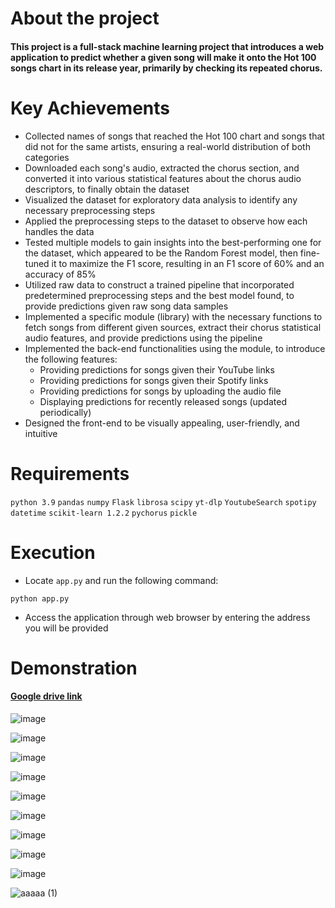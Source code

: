 # About the project
#### This project is a full-stack machine learning project that introduces a web application to predict whether a given song will make it onto the Hot 100 songs chart in its release year, primarily by checking its repeated chorus.

# Key Achievements
* Collected names of songs that reached the Hot 100 chart and songs that did not for the same artists, ensuring a real-world distribution of both categories
* Downloaded each song's audio, extracted the chorus section, and converted it into various statistical features about the chorus audio descriptors, to finally obtain the dataset
* Visualized the dataset for exploratory data analysis to identify any necessary preprocessing steps
* Applied the preprocessing steps to the dataset to observe how each handles the data
* Tested multiple models to gain insights into the best-performing one for the dataset, which appeared to be the Random Forest model, then fine-tuned it to maximize the F1 score, resulting in an F1 score of 60% and an accuracy of 85%
* Utilized raw data to construct a trained pipeline that incorporated predetermined preprocessing steps and the best model found, to provide predictions given raw song data samples
* Implemented a specific module (library) with the necessary functions to fetch songs from different given sources, extract their chorus statistical audio features, and provide predictions using the pipeline
* Implemented the back-end functionalities using the module, to introduce the following features:
  * Providing predictions for songs given their YouTube links
  * Providing predictions for songs given their Spotify links
  * Providing predictions for songs by uploading the audio file
  * Displaying predictions for recently released songs (updated periodically)
* Designed the front-end to be visually appealing, user-friendly, and intuitive


# Requirements
`python 3.9`
`pandas`
`numpy`
`Flask`
`librosa`
`scipy`
`yt-dlp`
`YoutubeSearch`
`spotipy`
`datetime`
`scikit-learn 1.2.2`
`pychorus`
`pickle`

# Execution
* Locate `app.py` and run the following command:
```
python app.py
```
* Access the application through web browser by entering the address you will be provided

# Demonstration
#### [Google drive link](https://drive.google.com/file/d/181MsBU224xY8jPepnMWDMKwGZwOOnzo6/view?usp=sharing)


![image](https://github.com/GalaluddinOwais/Hot-100-or-Not/assets/111979327/c0c8a700-cdb5-4faf-ad01-09e806963960)

![image](https://github.com/GalaluddinOwais/Hot-100-or-Not/assets/111979327/37f370fe-e48f-4a54-9de8-e850df766e8b)

![image](https://github.com/GalaluddinOwais/Hot-100-or-Not/assets/111979327/111e811c-a6de-476d-97a4-af659f7adc0b)

![image](https://github.com/GalaluddinOwais/Hot-100-or-Not/assets/111979327/e1547fde-26d1-4d88-8e57-ce4380c01021)

![image](https://github.com/GalaluddinOwais/Hot-100-or-Not/assets/111979327/781f1026-d6bb-4480-9f03-da055be396a9)

![image](https://github.com/GalaluddinOwais/Hot-100-or-Not/assets/111979327/4ef80f30-85df-49bb-9488-f513a24aab9b)

![image](https://github.com/GalaluddinOwais/Hot-100-or-Not/assets/111979327/a146f64b-ebac-4742-9b3b-32ece1fd7688)

![image](https://github.com/GalaluddinOwais/Hot-100-or-Not/assets/111979327/93dabc5a-2059-4769-bf51-00102c645018)

![image](https://github.com/GalaluddinOwais/Hot-100-or-Not/assets/111979327/46ca09f4-a913-4a4d-9dfa-dbfedef6e2a3)

![aaaaa (1)](https://github.com/GalaluddinOwais/Hot-100-or-Not/assets/111979327/3a5f2cb5-ceaf-422d-b85e-6eb7905467dc)

